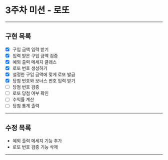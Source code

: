 # 3주차 미션 - 로또

---
## 구현 목록
- [x] 구입 금액 입력 받기
- [x] 입력 받은 구입 금액 검증
- [x] 예외 출력 메세지 클래스  
- [x] 로또 번호 생성하기
- [x] 설정한 구입 금액에 맞게 로또 발급 
- [x] 당첨 번호와 보너스 번호 입력 받기
- [ ] 당첨 번호 검증
- [ ] 로또 당첨 여부 확인
- [ ] 수익률 계산 
- [ ] 당첨 통계 출력

---
## 수정 목록

- 예외 출력 메세지 기능 추가
- 로또 번호 검증 기능 삭제

---
